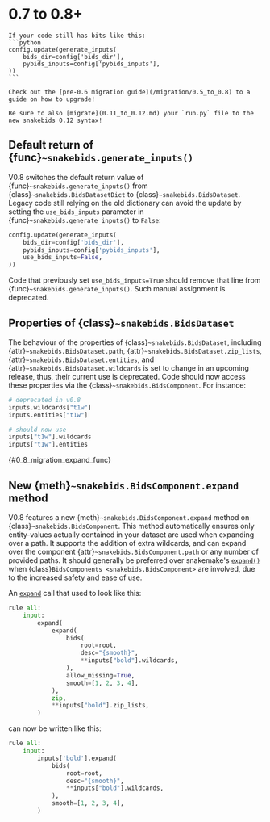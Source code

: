 # 0.7 to 0.8+

````{warning}
If your code still has bits like this:
```python
config.update(generate_inputs(
    bids_dir=config['bids_dir'],
    pybids_inputs=config['pybids_inputs'],
))
```

Check out the [pre-0.6 migration guide](/migration/0.5_to_0.8) to a guide on how to upgrade!
````

```{note}
Be sure to also [migrate](0.11_to_0.12.md) your `run.py` file to the new snakebids 0.12 syntax!
```


## Default return of {func}`~snakebids.generate_inputs()`

V0.8 switches the default return value of {func}`~snakebids.generate_inputs()` from {class}`~snakebids.BidsDatasetDict` to {class}`~snakebids.BidsDataset`. Legacy code still relying on the old dictionary can avoid the update by setting the `use_bids_inputs` parameter in {func}`~snakebids.generate_inputs()` to `False`:

```python
config.update(generate_inputs(
    bids_dir=config['bids_dir'],
    pybids_inputs=config['pybids_inputs'],
    use_bids_inputs=False,
))
```

Code that previously set `use_bids_inputs=True` should remove that line from {func}`~snakebids.generate_inputs()`. Such manual assignment is deprecated.

## Properties of {class}`~snakebids.BidsDataset`

The behaviour of the properties of {class}`~snakebids.BidsDataset`, including {attr}`~snakebids.BidsDataset.path`, {attr}`~snakebids.BidsDataset.zip_lists`, {attr}`~snakebids.BidsDataset.entities`, and {attr}`~snakebids.BidsDataset.wildcards` is set to change in an upcoming release, thus, their current use is deprecated. Code should now access these properties via the {class}`~snakebids.BidsComponent`. For instance:

```py
# deprecated in v0.8
inputs.wildcards["t1w"]
inputs.entities["t1w"]

# should now use
inputs["t1w"].wildcards
inputs["t1w"].entities
```

{#0_8_migration_expand_func}
## New {meth}`~snakebids.BidsComponent.expand` method

V0.8 features a new {meth}`~snakebids.BidsComponent.expand` method on {class}`~snakebids.BidsComponent`. This method automatically ensures only entity-values actually contained in your dataset are used when expanding over a path. It supports the addition of extra wildcards, and can expand over the component {attr}`~snakebids.BidsComponent.path` or any number of provided paths. It should generally be preferred over snakemake's [`expand()`](#snakefiles_expand) when {class}`BidsComponents <snakebids.BidsComponent>` are involved, due to the increased safety and ease of use.

An [`expand`](#snakefiles_expand) call that used to look like this:

```py
rule all:
    input:
        expand(
            expand(
                bids(
                    root=root,
                    desc="{smooth}",
                    **inputs["bold"].wildcards,
                ),
                allow_missing=True,
                smooth=[1, 2, 3, 4],
            ),
            zip,
            **inputs["bold"].zip_lists,
        )
```

can now be written like this:

```py
rule all:
    input:
        inputs['bold'].expand(
            bids(
                root=root,
                desc="{smooth}",
                **inputs["bold"].wildcards,
            ),
            smooth=[1, 2, 3, 4],
        )
```
